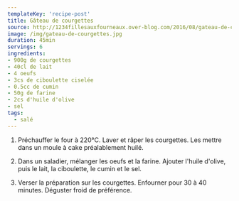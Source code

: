 ```yaml
---
templateKey: 'recipe-post'
title: Gâteau de courgettes
source: http://1234fillesauxfourneaux.over-blog.com/2016/08/gateau-de-courgettes.html
image: /img/gateau-de-courgettes.jpg
duration: 45min
servings: 6
ingredients:
- 900g de courgettes
- 40cl de lait
- 4 oeufs
- 3cs de ciboulette ciselée
- 0.5cc de cumin
- 50g de farine
- 2cs d'huile d'olive
- sel
tags:
  - salé
---
```

1. Préchauffer le four à 220°C. Laver et râper les courgettes. Les mettre dans un moule à cake préalablement huilé.

2. Dans un saladier, mélanger les oeufs et la farine. Ajouter l'huile d'olive, puis le lait, la ciboulette, le cumin et le sel.

3. Verser la préparation sur les courgettes. Enfourner pour 30 à 40 minutes. Déguster froid de préférence.

